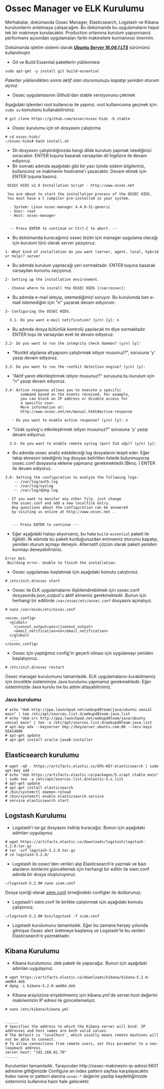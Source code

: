 # Ossec Manager ve ELK Kurulumu

Merhabalar, dokümanda Ossec Manager, Elasticsearch, Logstash ve Kibana kurulumlarını anlatmaya çalışacağım. Bu dokümanda bu uygulamaların hepsi tek bir makineye kurulacaktır. Production ortamına kurulum yapıyorsanız performans açısından uygulamaları farklı makinelere kurmanınızı öneririm.  

Dokümanda işletim sistemi olarak [***Ubuntu Server 16.04.1 LTS***](https://www.ubuntu.com/download/server/thank-you?version=16.04.1&architecture=amd64) sürümünü kullanılmıştır.

* Git ve Build Essential paketlerin yüklenmesi
```
sudo apt-get -y install git build-essential
```
_Paketler yüklendikten sonra aktif olan oturumunuzu kapatıp yeniden oturum açınız._

* Ossec uygulamasının Github'dan stable versiyonunu çekmek

Aşağıdaki işlemleri root kullanıcısı ile yapınız. root kullanıcısına geçmek için: ```sudo su``` komutunu kullanabilirsiniz.

```
# git clone https://github.com/ossec/ossec-hids -b stable
```
* Ossec kurulumu için sh dosyasını çalıştırma

```
# cd ossec-hids/
~/ossec-hids# bash install.sh 
```
* Sh dosyasını çalıştırdığınızda hangi dilde kurulum yapmak istediğinizi soracaktır. ENTER tuşuna basarak varsayılan dil İngilizce ile devam ediyoruz.
* Bir sonraki adımda aşağıdaki gibi bir yazı içinde sistem bilgileriniz, kullanıcınız ve makinenin hostname'i yazacaktır. Devam etmek için ENTER tuşuna basınız.

```
 OSSEC HIDS v2.8 Installation Script - http://www.ossec.net
 
 You are about to start the installation process of the OSSEC HIDS.
 You must have a C compiler pre-installed in your system.
 
  - System: Linux ossec-manager 4.4.0-31-generic
  - User: root
  - Host: ossec-manager


  -- Press ENTER to continue or Ctrl-C to abort. --
```
* Bu dokümanda kuracağımız ossec bizim için manager uygulama olacağı için kurulum türü olarak _server_ yazıyoruz. 
```
1- What kind of installation do you want (server, agent, local, hybrid or help)? server
```

* Bu adımda kurulum yapılacağı yeri sormaktadır. ENTER tuşuna basarak varsayılan konumu seçiyoruz.

```
2- Setting up the installation environment.

 - Choose where to install the OSSEC HIDS [/var/ossec]: 

```
* Bu adımda e-mail isteyip, istemediğimizi soruyor. Bu kurulumda ben e-mail istemediğim için "n" yazarak devam ediyorum.
```
3- Configuring the OSSEC HIDS.

  3.1- Do you want e-mail notification? (y/n) [y]: n
```
* Bu adımda dosya bütünlük kontrolü yapılacak mı diye sormaktadır. ENTER tuşu ile varsayılan evet ile devam ediyoruz.

```
3.2- Do you want to run the integrity check daemon? (y/n) [y]: 
```
* "Rootkit algılama altyapısını çalıştırmak istiyor musunuz?", sorusuna 'y' yazıp devam ediyoruz.
```
3.3- Do you want to run the rootkit detection engine? (y/n) [y]: 
```
* "Aktif yanıtı etkinleştirmek istiyor musunuz?" sorusuna bu kurulum için "n" yazıp devam ediyoruz.
```
3.4- Active response allows you to execute a specific 
       command based on the events received. For example,
       you can block an IP address or disable access for
       a specific user.  
       More information at:
       http://www.ossec.net/en/manual.html#active-response
       
   - Do you want to enable active response? (y/n) [y]: n
```
* "Uzak syslog'u etkinleştirmek istiyor musunuz?" sorusuna 'y' yazıp devam ediyoruz.
```
  3.5- Do you want to enable remote syslog (port 514 udp)? (y/n) [y]: 
```
* Bu adımda ossec analiz edebileceği log dosyalarını tespit eder. Eğer takip etmesini istediğiniz log dosyası belirtilen listede bulunmuyorsa ossec.conf dosyasına ekleme yapmanız gerekmektedir.(Bknz: ) ENTER ile devam ediyoruz.

```
3.6- Setting the configuration to analyze the following logs:
    -- /var/log/auth.log
    -- /var/log/syslog
    -- /var/log/dpkg.log

 - If you want to monitor any other file, just change 
   the ossec.conf and add a new localfile entry.
   Any questions about the configuration can be answered
   by visiting us online at http://www.ossec.net .
   
   
   --- Press ENTER to continue ---

```
* Eğer aşağıdaki hatayı alıyorsanız, bu hata ```build-essential``` paketi ile ilgilidir. İlk adımda bu paketi kurduğunuzdan eminseniz oturumu kapatıp, yeniden oturum açmayı deneyin. Alternatif çözüm olarak paketi yeniden kurmayı deneyebilirsiniz. 
```
Error 0x5.
 Building error. Unable to finish the installation.
```

* Ossec uygulaması başlatmak için aşağıdaki komutu çalıştırınız.
```
# /etc/init.d/ossec start
```
* Ossec ile ELK uygulamalarını ilişkilendirebilmek için ossec.conf dosyasında json_output'u aktif etmemiz gerekmektedir. Bunun için herhangi bir editörde ```/var/ossec/etc/ossec.conf``` dosyasını açmalıyız.
```
# nano /var/ossec/etc/ossec.conf 

<ossec_config>
  <global>
    <jsonout_output>yes</jsonout_output>
    <email_notification>no</email_notification>
  </global>
  ....
</ossec_config>  

```
* Ossec için yaptığımız config'in geçerli olması için uygulamayı yeniden başlatıyoruz.
```
# /etc/init.d/ossec restart
```

Ossec manager kurulumunu tamamladık. ELK uygulamalarını kurabilmemiz için öncelikle sistemimize Java kurulumu yapmamız gerekmektedir. Eğer sisteminizde Java kurulu ise bu adımı atlayabilirsiniz.

### Java kurulumu

```
# echo "deb http://ppa.launchpad.net/webupd8team/java/ubuntu xenial main" | tee /etc/apt/sources.list.d/webupd8team-java.list
# echo "deb-src http://ppa.launchpad.net/webupd8team/java/ubuntu xenial main" | tee -a /etc/apt/sources.list.d/webupd8team-java.list
# apt-key adv --keyserver hkp://keyserver.ubuntu.com:80 --recv-keys EEA14886
# apt-get update
# apt-get install oracle-java8-installer
```

## Elasticsearch kurulumu
```
# wget -qO - https://artifacts.elastic.co/GPG-KEY-elasticsearch | sudo apt-key add -
# echo "deb https://artifacts.elastic.co/packages/5.x/apt stable main" | sudo tee -a /etc/apt/sources.list.d/elastic-5.x.list
# apt-get update
# apt-get install elasticsearch
# /bin/systemctl daemon-reload
# /bin/systemctl enable elasticsearch.service
# service elasticsearch start
```

## Logstash Kurulumu

* Logstash'i tar.gz dosyasını indirip kuracağız. Bunun için aşağıdaki adımları uygulayınız.
```
# wget https://artifacts.elastic.co/downloads/logstash/logstash-5.2.0.tar.gz
# tar -xzf logstash-5.2.0.tar.gz 
# cd logstash-5.2.0/
```
* Logstash ile ossec'den verileri alıp Elasticsearch'e yazmak ve bazı alanların isimlerini güncellemek için herhangi bir editör ile siem.conf adında bir dosya oluşturuyoruz.
```
~/logstash-5.2.0# nano siem.conf
```
Dosya içeriği olarak [siem.conf](siem.conf.sample) örneğindeki configler ile doldurunuz.

* Logstash'i siem.conf ile birlikte çalıştırmak için aşağıdaki komutu çalıştırınız.
```
~/logstash-5.2.0# bin/logstash -f siem.conf
```
* Logstash kurulumunu tamamladık. Eğer bu zamana herşey yolunda gitmişse Ossec alert üretmeye başlamış ve Logstash'te bu verileri Elasticsearch'e yazmaktadır.

## Kibana Kurulumu

* Kibana kurulumunu .deb paketi ile yapacağız. Bunun için aşağıdaki adımları uygulayınız.
```
# wget https://artifacts.elastic.co/downloads/kibana/kibana-5.2.0-amd64.deb
# dpkg -i kibana-5.2.0-amd64.deb 
```
* Kibana arayüzüne erişebilmemiz için kibana.yml'de server.host değerini makinemizin IP adresi ile güncellemeliyiz.

```
# nano /etc/kibana/kibana.yml


......
# Specifies the address to which the Kibana server will bind. IP addresses and host names are both valid values.
# The default is 'localhost', which usually means remote machines will not be able to connect.
# To allow connections from remote users, set this parameter to a non-loopback address.
server.host: "192.168.82.70"
......

```
Kurulumları tamamladık. Tarayıcıdan http://ossec-makinesini-ip-adresi:5601 adresine gittiğimizde Configure an index pattern sayfası karşılayacaktır. Index name or pattern alanına ```ossec-*``` değerini yazdıp kaydettiğimizde sistemimiz kullanıma hazır hale gelecektir.
